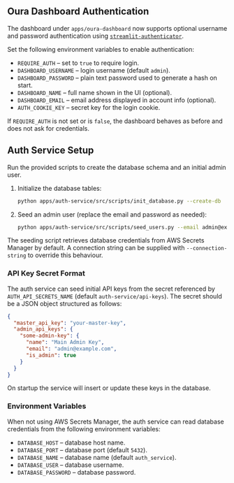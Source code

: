 ## Oura Dashboard Authentication

The dashboard under `apps/oura-dashboard` now supports optional username and
password authentication using [`streamlit-authenticator`](https://github.com/mkhorasani/streamlit-authenticator).

Set the following environment variables to enable authentication:

* `REQUIRE_AUTH` – set to `true` to require login.
* `DASHBOARD_USERNAME` – login username (default `admin`).
* `DASHBOARD_PASSWORD` – plain text password used to generate a hash on start.
* `DASHBOARD_NAME` – full name shown in the UI (optional).
* `DASHBOARD_EMAIL` – email address displayed in account info (optional).
* `AUTH_COOKIE_KEY` – secret key for the login cookie.

If `REQUIRE_AUTH` is not set or is `false`, the dashboard behaves as before and
does not ask for credentials.

## Auth Service Setup

Run the provided scripts to create the database schema and an initial admin user.

1. Initialize the database tables:

   ```bash
   python apps/auth-service/src/scripts/init_database.py --create-db
   ```

2. Seed an admin user (replace the email and password as needed):

   ```bash
   python apps/auth-service/src/scripts/seed_users.py --email admin@example.com --password mypassword
   ```

The seeding script retrieves database credentials from AWS Secrets Manager by default. A connection string can be supplied with `--connection-string` to override this behaviour.

### API Key Secret Format

The auth service can seed initial API keys from the secret referenced by `AUTH_API_SECRETS_NAME` (default `auth-service/api-keys`).
The secret should be a JSON object structured as follows:

```json
{
  "master_api_key": "your-master-key",
  "admin_api_keys": {
    "some-admin-key": {
      "name": "Main Admin Key",
      "email": "admin@example.com",
      "is_admin": true
    }
  }
}
```

On startup the service will insert or update these keys in the database.

### Environment Variables

When not using AWS Secrets Manager, the auth service can read database
credentials from the following environment variables:

* `DATABASE_HOST` – database host name.
* `DATABASE_PORT` – database port (default `5432`).
* `DATABASE_NAME` – database name (default `auth_service`).
* `DATABASE_USER` – database username.
* `DATABASE_PASSWORD` – database password.
